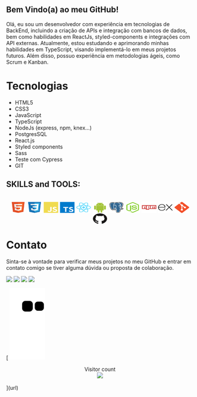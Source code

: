 ## Bem Vindo(a) ao meu GitHub!
Olá, eu sou um desenvolvedor com experiência em tecnologias de BackEnd, incluindo a criação de APIs e integração com bancos de dados, bem como habilidades em ReactJs, styled-components e integrações com API externas.
Atualmente, estou estudando e aprimorando minhas habilidades em TypeScript, visando implementá-lo em meus projetos futuros. Além disso,
 possuo experiência em metodologias ágeis, como Scrum e Kanban.
# Tecnologias #
 - HTML5
 - CSS3
 - JavaScript
 - TypeScript
 - NodeJs (express, npm, knex...)
 - PostgresSQL
 - React.js
 - Styled components
 - Sass
 - Teste com Cypress
 - GIT
 
## SKILLS and TOOLS:
<div style="display: inline_block" align="center"><br>
  <img align="center" alt="Jonas-HTML" height="30" width="40" src="https://raw.githubusercontent.com/devicons/devicon/master/icons/html5/html5-original.svg">
  <img align="center" alt="Jonas-CSS" height="30" width="40" src="https://raw.githubusercontent.com/devicons/devicon/master/icons/css3/css3-original.svg">
  <img align="center" alt="Jonas-Js" height="30" width="40" src="https://raw.githubusercontent.com/devicons/devicon/master/icons/javascript/javascript-plain.svg">
  <img align="center" alt="Jonas-Js" height="30" width="40" src="https://github.com/devicons/devicon/blob/master/icons/typescript/typescript-original.svg">
  <img align="center" alt="Jonas-React" height="30" width="40" src="https://raw.githubusercontent.com/devicons/devicon/master/icons/react/react-original.svg">
  <img align="center" alt="Jonas-sql" height="30" width="40" src="https://github.com/devicons/devicon/blob/master/icons/android/android-original.svg">
  <img align="center" alt="Jonas-sql" height="30" width="40" src="https://github.com/devicons/devicon/blob/master/icons/postgresql/postgresql-original.svg">
  <img align="center" alt="Jonas-sql" height="30" width="40" src="https://github.com/devicons/devicon/blob/master/icons/nodejs/nodejs-original.svg">
  <img align="center" alt="Jonas-sql" height="30" width="40" src="https://github.com/devicons/devicon/blob/master/icons/npm/npm-original-wordmark.svg">
  <img align="center" alt="Jonas-sql" height="30" width="40" src="https://github.com/devicons/devicon/blob/master/icons/express/express-original.svg">
  <img align="center" alt="Jonas-sql" height="30" width="40" src="https://github.com/devicons/devicon/blob/master/icons/git/git-original.svg">
  <img align="center" alt="Jonas-sql" height="30" width="40" color="#FFF" src="https://github.com/devicons/devicon/blob/master/icons/github/github-original.svg">
</div>
  
##

# Contato #
 Sinta-se à vontade para verificar meus projetos no meu GitHub e entrar em contato comigo se tiver alguma dúvida ou proposta de colaboração.
  
<div align="left"> 
  <a href="https://www.instagram.com/iam_jonasneto" target="_blank"><img src="https://img.shields.io/badge/-INSTAGRAM-blueviolet" target="_blank"></a> 
  <a href = "mailto:contatojonas.gastro91@gmail.com"><img src="https://img.shields.io/badge/-GMAIL-red" target="_blank"></a>
  <a href="https://www.linkedin.com/in/jonas-adelino-neto-168830179" target="_blank"><img src="https://img.shields.io/badge/-LINKEDIN-informational" target="_blank"></a> 
  <a href="https://adelinoportfolio.netlify.app/" target="_blank"><img src="https://img.shields.io/badge/-MY_PERSONAL_PAGE-green" target="_blank"></a>
    
  
[  ![Snake animation](https://github.com/adelinoJonas/adelinoJonas/blob/output/github-contribution-grid-snake.svg)
  
   
  <p align="center"> 
    Visitor count<br>
    <img src="https://profile-counter.glitch.me/adelinojonas/count.svg" />
  </p>](url)
 
</div>
